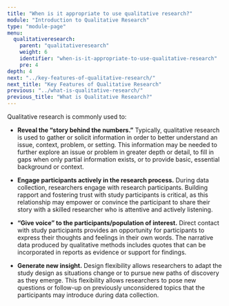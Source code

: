 ```yaml
---
title: "When is it appropriate to use qualitative research?"
module: "Introduction to Qualitative Research"
type: "module-page"
menu:
  qualitativeresearch:
    parent: "qualitativeresearch"
    weight: 6
    identifier: "when-is-it-appropriate-to-use-qualitative-research"
    pre: 4
depth: 4
next: "../key-features-of-qualitative-research/"
next_title: "Key Features of Qualitative Research"
previous: "../what-is-qualitative-research/"
previous_title: "What is Qualitative Research?"
---
```

<div class="qualitativeresearch"><div class="pageblock"><p>Qualitative research is commonly used to:</p>
<ul>
<li>
<p><strong>Reveal the “story behind the numbers.”</strong> Typically, qualitative research is used to gather or solicit information in order to better understand an issue, context, problem, or setting. This information may be needed to further explore an issue or problem in greater depth or detail, to fill in gaps when only partial information exists, or to provide basic, essential background or context.</p>
</li>
<li>
<p><strong>Engage participants actively in the research process.</strong>  During data collection, researchers engage with research participants. Building rapport and fostering trust with study participants is critical, as this relationship may empower or convince the participant to share their story with a skilled researcher who is attentive and actively listening.</p>
</li>
<li>
<p><strong>“Give voice” to the participants/population of interest.</strong> Direct contact with study participants provides an opportunity for participants to express their thoughts and feelings in their own words. The narrative data produced by qualitative methods includes quotes that can be incorporated in reports as evidence or support for findings.</p>
</li>
<li>
<p><strong>Generate new insight.</strong> Design flexibility allows researchers to adapt the study design as situations change or to pursue new paths of discovery as they emerge. This flexibility allows researchers to pose new questions or follow-up on previously unconsidered topics that the participants may introduce during data collection.</p>
</li>
</ul>
</div></div>